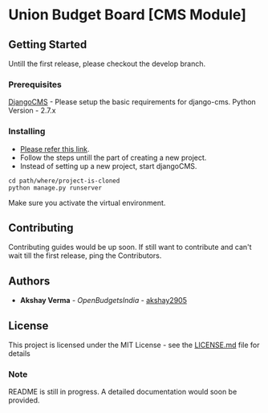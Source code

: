 # Union Budget Board [CMS Module]

## Getting Started

Untill the first release, please checkout the develop branch. 

### Prerequisites

[DjangoCMS](https://github.com/divio/django-cms#requirements) - Please setup the basic requirements for django-cms. 
Python Version - 2.7.x

### Installing

- [Please refer this link](http://django-cms.readthedocs.io/en/latest/how_to/install.html). 
- Follow the steps untill the part of creating a new project.
- Instead of setting up a new project, start djangoCMS.

```
cd path/where/project-is-cloned
python manage.py runserver
```

Make sure you activate the virtual environment. 

## Contributing

Contributing guides would be up soon. If still want to contribute and can't wait till the first release, ping the Contributors. 

## Authors

* **Akshay Verma** - *OpenBudgetsIndia* - [akshay2905](https://github.com/akshay2905)

## License

This project is licensed under the MIT License - see the [LICENSE.md](LICENSE.md) file for details

### Note
README is still in progress. A detailed documentation would soon be provided. 
